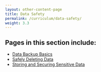 ```yaml
---
layout: other-content-page
title: Data Safety
permalink: /curriculum/data-safety/
weight: 3.3
---
```

## Pages in this section include: ##
- [Data Backup Basics](../data-safety/data-backup-basics/)
- [Safely Deleting Data](../data-safety/safely-deleting-data/)
- [Storing and Securing Sensitive Data](../data-safety/safely-deleting-data/)
